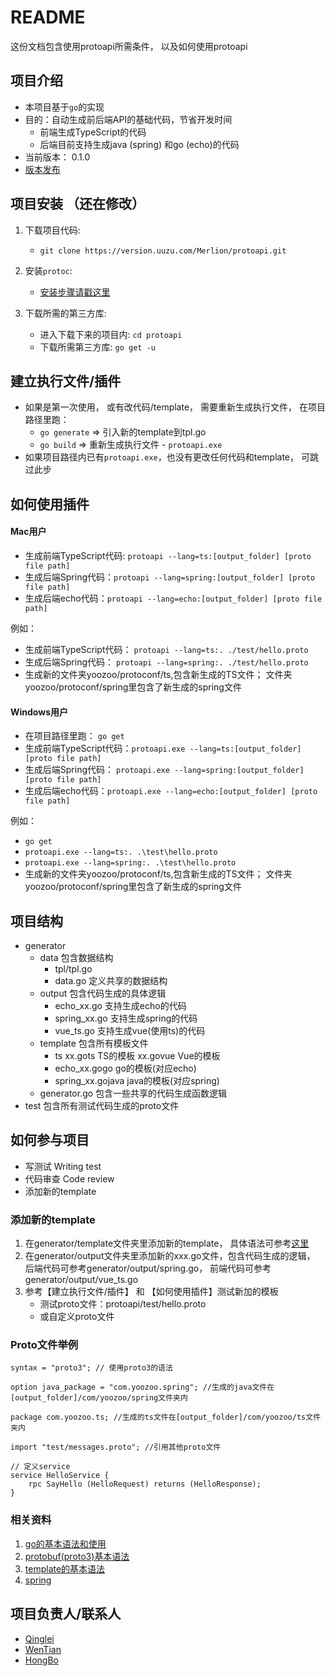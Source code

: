 # README #

这份文档包含使用protoapi所需条件， 以及如何使用protoapi

## 项目介绍

* 本项目基于`go`的实现
* 目的：自动生成前后端API的基础代码，节省开发时间
    * 前端生成TypeScript的代码
    * 后端目前支持生成java (spring) 和go (echo)的代码
* 当前版本： 0.1.0
* [版本发布](ChangeLog.md)

## 项目安装 （还在修改）

1. 下载项目代码:
    * `git clone https://version.uuzu.com/Merlion/protoapi.git`

2. 安装`protoc`:
    * [安装步骤请戳这里](http://google.github.io/proto-lens/installing-protoc.html)

3. 下载所需的第三方库:
    * 进入下载下来的项目内: `cd protoapi`
    * 下载所需第三方库: `go get -u`

## 建立执行文件/插件

* 如果是第一次使用， 或有改代码/template， 需要重新生成执行文件， 在项目路径里跑：
    * `go generate` => 引入新的template到tpl.go
    * `go build` => 重新生成执行文件 - `protoapi.exe`
* 如果项目路径内已有`protoapi.exe`，也没有更改任何代码和template， 可跳过此步

## 如何使用插件

#### Mac用户

* 生成前端TypeScript代码: `protoapi --lang=ts:[output_folder] [proto file path]`
* 生成后端Spring代码：`protoapi --lang=spring:[output_folder] [proto file path]`
* 生成后端echo代码：`protoapi --lang=echo:[output_folder] [proto file path]`

例如：
* 生成前端TypeScript代码： `protoapi --lang=ts:. ./test/hello.proto`
* 生成后端Spring代码： `protoapi --lang=spring:. ./test/hello.proto`
* 生成新的文件夹yoozoo/protoconf/ts,包含新生成的TS文件； 文件夹yoozoo/protoconf/spring里包含了新生成的spring文件

#### Windows用户

* 在项目路径里跑： `go get`
* 生成前端TypeScript代码：`protoapi.exe --lang=ts:[output_folder] [proto file path]`
* 生成后端Spring代码： `protoapi.exe --lang=spring:[output_folder] [proto file path]`
* 生成后端echo代码：`protoapi.exe --lang=echo:[output_folder] [proto file path]`

例如：
* `go get`
* `protoapi.exe --lang=ts:. .\test\hello.proto`
* `protoapi.exe --lang=spring:. .\test\hello.proto`
* 生成新的文件夹yoozoo/protoconf/ts,包含新生成的TS文件； 文件夹yoozoo/protoconf/spring里包含了新生成的spring文件

## 项目结构
* generator
    * data 包含数据结构
        * tpl/tpl.go
        * data.go 定义共享的数据结构
    * output 包含代码生成的具体逻辑
        * echo_xx.go 支持生成echo的代码
        * spring_xx.go 支持生成spring的代码
        * vue_ts.go 支持生成vue(使用ts)的代码
    * template 包含所有模板文件
        * ts
            xx.gots TS的模板
            xx.govue Vue的模板
        * echo_xx.gogo go的模板(对应echo)
        * spring_xx.gojava java的模板(对应spring)
    * generator.go 包含一些共享的代码生成函数逻辑
* test 包含所有测试代码生成的proto文件

## 如何参与项目

* 写测试 Writing test
* 代码审查 Code review
* 添加新的template

### 添加新的template

1. 在generator/template文件夹里添加新的template， 具体语法可参考[这里](https://golang.org/pkg/text/template/)
2. 在generator/output文件夹里添加新的xxx.go文件，包含代码生成的逻辑， 后端代码可参考generator/output/spring.go， 前端代码可参考generator/output/vue_ts.go
3. 参考【建立执行文件/插件】 和 【如何使用插件】测试新加的模板
    * 测试proto文件：protoapi/test/hello.proto
    * 或自定义proto文件

### Proto文件举例

```
syntax = "proto3"; // 使用proto3的语法

option java_package = "com.yoozoo.spring"; //生成的java文件在[output_folder]/com/yoozoo/spring文件夹内

package com.yoozoo.ts; //生成的ts文件在[output_folder]/com/yoozoo/ts文件夹内

import "test/messages.proto"; //引用其他proto文件

// 定义service
service HelloService {
    rpc SayHello (HelloRequest) returns (HelloResponse);
}

```

### 相关资料
1. [go的基本语法和使用](https://golang.org/doc/)
2. [protobuf(proto3)基本语法](https://developers.google.com/protocol-buffers/docs/proto3)
3. [template的基本语法](https://golang.org/pkg/text/template/)
4. [spring](https://spring.io/guides)


## 项目负责人/联系人

- [Qinglei](ZHUQL@YOOZOO.COM)
- [WenTian](WengW@yoozoo.com)
- [HongBo](WuHongbo@yoozoo.com)